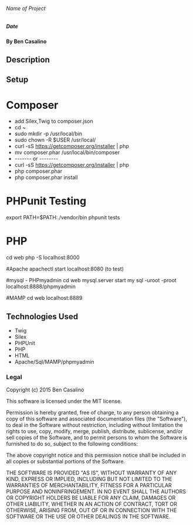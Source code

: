 ###### Name of Project

##### Date

#### By Ben Casalino

## Description

## Setup

# Composer
- add Silex,Twig to composer.json
- cd ~
- sudo mkdir -p /usr/local/bin
- sudo chown -R $USER /usr/local/
- curl -sS https://getcomposer.org/installer | php
- mv composer.phar /usr/local/bin/composer
- ------- or --------
- curl -sS https://getcomposer.org/installer | php
- php composer.phar
- php composer.phar install

# PHPunit Testing
export PATH=$PATH:./vendor/bin
phpunit tests

# PHP
cd web
php -S localhost:8000

#Apache
apachectl start
localhost:8080 (to test)

#mysql - PHPmyadmin
cd web
mysql.server start
my sql -uroot -proot
localhost:8888/phpmyadmin

#MAMP
cd web
localhost:8889

## Technologies Used

- Twig
- Silex
- PHPUnit
- PHP
- HTML
- Apache/Sql/MAMP/phpmyadmin

### Legal

Copyright (c) 2015 Ben Casalino

This software is licensed under the MIT license.

Permission is hereby granted, free of charge, to any person obtaining a copy
of this software and associated documentation files (the "Software"), to deal
in the Software without restriction, including without limitation the rights
to use, copy, modify, merge, publish, distribute, sublicense, and/or sell
copies of the Software, and to permit persons to whom the Software is
furnished to do so, subject to the following conditions:

The above copyright notice and this permission notice shall be included in
all copies or substantial portions of the Software.

THE SOFTWARE IS PROVIDED "AS IS", WITHOUT WARRANTY OF ANY KIND, EXPRESS OR
IMPLIED, INCLUDING BUT NOT LIMITED TO THE WARRANTIES OF MERCHANTABILITY,
FITNESS FOR A PARTICULAR PURPOSE AND NONINFRINGEMENT. IN NO EVENT SHALL THE
AUTHORS OR COPYRIGHT HOLDERS BE LIABLE FOR ANY CLAIM, DAMAGES OR OTHER
LIABILITY, WHETHER IN AN ACTION OF CONTRACT, TORT OR OTHERWISE, ARISING FROM,
OUT OF OR IN CONNECTION WITH THE SOFTWARE OR THE USE OR OTHER DEALINGS IN
THE SOFTWARE.

